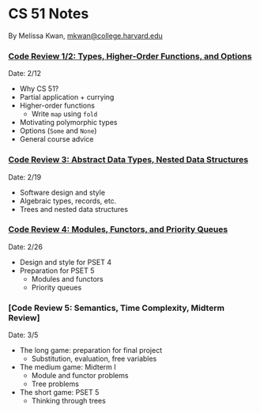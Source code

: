 # CS 51 Notes
By Melissa Kwan, mkwan@college.harvard.edu

### [Code Review 1/2: Types, Higher-Order Functions, and Options](https://docs.google.com/presentation/d/1aOlll20latEGnH5XK7dy_M9IeQARdhGJH3_iy2zdXXg/edit#slide=id.gbe05e66b4d_0_239)
Date: 2/12

-   Why CS 51?
-   Partial application + currying
-   Higher-order functions
	-   Write `map` using `fold`
-   Motivating polymorphic types
-   Options (`Some` and `None`)
-   General course advice


### [Code Review 3: Abstract Data Types, Nested Data Structures](https://docs.google.com/presentation/d/1g1-_pPfhX_vXIYaxm2dDpUzpyYwAcajBYQaLyq5U12E/edit)
Date: 2/19

-   Software design and style
-   Algebraic types, records, etc.
-   Trees and nested data structures


### [Code Review 4: Modules, Functors, and Priority Queues](https://docs.google.com/presentation/d/1EpOdRNeEl9Httj0a2DEqm87wgC-FogJZuMr3o_CaMdg)
Date: 2/26

-   Design and style for PSET 4
-   Preparation for PSET 5
	-   Modules and functors
	-   Priority queues


### [Code Review 5: Semantics, Time Complexity, Midterm Review]
Date: 3/5

- The long game: preparation for final project
	- Substitution, evaluation, free variables
- The medium game: Midterm I
	- Module and functor problems
	- Tree problems
- The short game: PSET 5
	- Thinking through trees



